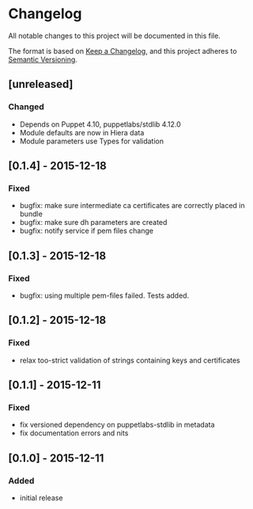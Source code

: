 # Changelog
All notable changes to this project will be documented in this file.

The format is based on [Keep a Changelog](https://keepachangelog.com/en/1.0.0/),
and this project adheres to [Semantic Versioning](https://semver.org/spec/v2.0.0.html).

## [unreleased]
### Changed
- Depends on Puppet 4.10, puppetlabs/stdlib 4.12.0
- Module defaults are now in Hiera data
- Module parameters use Types for validation

## [0.1.4] - 2015-12-18
### Fixed
- bugfix: make sure intermediate ca certificates are correctly placed in bundle
- bugfix: make sure dh parameters are created
- bugfix: notify service if pem files change

## [0.1.3] - 2015-12-18
### Fixed
- bugfix: using multiple pem-files failed.  Tests added.

## [0.1.2] - 2015-12-18
### Fixed
- relax too-strict validation of strings containing keys and certificates

## [0.1.1] - 2015-12-11
### Fixed
- fix versioned dependency on puppetlabs-stdlib in metadata
- fix documentation errors and nits

## [0.1.0] - 2015-12-11
### Added
- initial release
